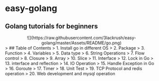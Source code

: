 # easy-golang
## Golang tutorials for beginners  
<div align=center>
![](https://raw.githubusercontent.com/3lackrush/easy-golang/master/Assets/README/go.png)
</div>
> ## Table of Contents
> 1. Install go in different OS 
> 2. Package 
> 3. Function 
> 4. Variables 
> 5. Data type 
> 6. String Operations 
> 7. Flow control
> 8. Closure
> 9. Array
> 10. Slice
> 11. Interface
> 12. Lock in Go
> 13. interface and reflection
> 14. IO Operation
> 15. Handle Exception in Go
> 16. Goroute
> 17. Timer
> 18. Unit Test
> 19. TCP Protocol and redis operation
> 20. Web development and mysql operation

